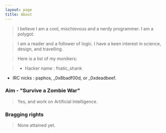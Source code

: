 ```yaml
---
layout: page
title: About
---
```


> I believe I am a cool, mischievous and a nerdy programmer.
I am a polygot.

> I am a reader and a follower of logic. I have a keen interest in science,
> design, and travelling.

> Here is a list of my monikers:

> * Hacker name : fnatic_shank
* IRC nicks : paphos, _0x8badf00d, or _0xdeadbeef.


###  Aim -  "Survive a Zombie War"
>Yes, and work on Artificial Intelligence.

### Bragging rights
>None attained yet.
